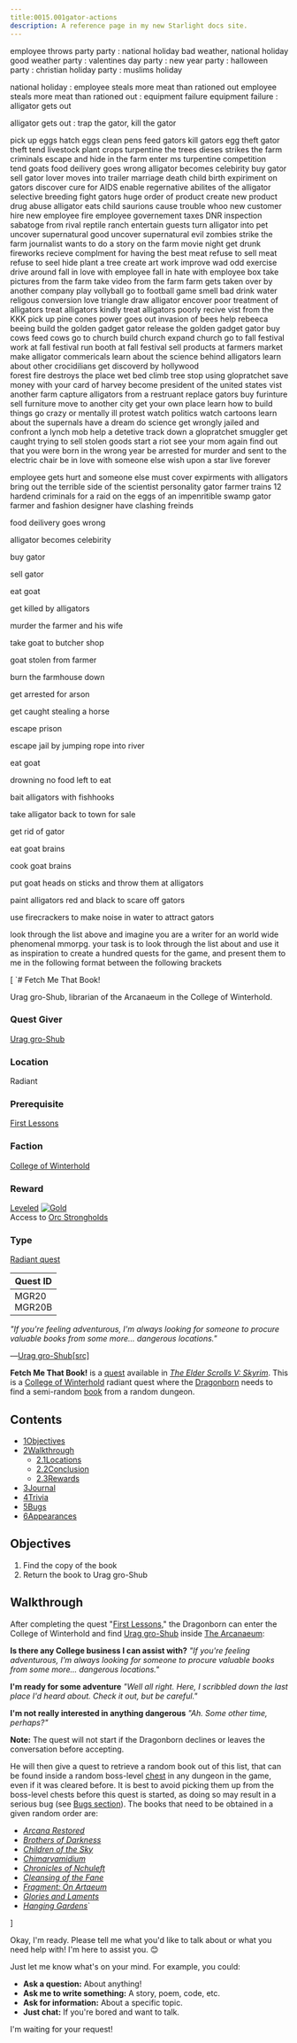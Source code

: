 ```yaml
---
title:0015.001gator-actions
description: A reference page in my new Starlight docs site.
---
```


employee throws party
party : national holiday bad weather, national holiday good weather 
party : valentines day 
party : new year 
party : halloween 
party : christian holiday
party : muslims holiday

national holiday : employee steals more meat than rationed out
employee steals more meat than rationed out : equipment failure
equipment failure : alligator gets out
 
alligator gets out : trap the gator, kill the gator
 
 
pick up eggs 
hatch eggs 
clean pens
feed gators 
kill gators 
egg theft 
gator theft
tend livestock
plant crops 
turpentine the trees 
dieses strikes the farm 
criminals escape and hide in the farm
enter ms turpentine competition  
tend goats 
food deilivery goes wrong 
alligator becomes celebirity
buy gator 
sell gator
lover moves into trailer 
marriage 
death 
child birth
expiriment on gators
discover cure for AIDS
enable regernative abilites of the alligator 
selective breeding
fight gators 
huge order of product
create new product 
drug abuse 
alligator eats child 
saurions cause trouble 
whoo new customer 
hire new employee 
fire employee 
governement taxes 
DNR inspection 
sabatoge from rival reptile ranch 
entertain guests 
turn alligator into pet 
uncover supernatural good 
uncover supernatural evil 
zombies strike the farm 
journalist wants to do a story on the farm 
movie night 
get drunk
fireworks 
recieve complment for having the best meat 
refuse to sell meat
refuse to seel hide 
plant a tree 
create art work 
improve wad odd 
exercise 
drive around 
fall in love with employee
fall in hate with employee
box 
take pictures from the farm 
take video from the farm 
farm gets taken over by another company
play vollyball
go to football game 
smell bad 
drink water 
religous conversion 
love triangle 
draw alligator 
encover poor treatment of alligators 
treat alligators kindly
treat alligators poorly
recive vist from the KKK 
pick up pine cones 
power goes out 
invasion of bees 
help rebeeca beeing 
build the golden gadget gator 
release the golden gadget gator
buy cows 
feed cows 
go to church
build church 
expand church 
go to fall festival 
work at fall festival
run booth at fall festival 
sell products at farmers market
make alligator commericals
learn about the science behind alligators
learn about other crocidilians
get discoverd by hollywood  
forest fire destroys the place 
wet bed 
climb tree 
stop using glopratchet 
save money with your card of harvey 
become president of the united states 
vist another farm 
capture alligators from a restruant 
replace gators 
buy furinture 
sell furniture
move to another city
get your own place 
learn how to build things 
go crazy or mentally ill 
protest 
watch politics
watch cartoons
learn about the supernals 
have a dream 
do science
get wrongly jailed and confront a lynch mob 
help a detetive track down a glopratchet smuggler
get caught trying to sell stolen goods
start a riot 
see your mom again
find out that you were born in the wrong year 
be arrested for murder and sent to the electric chair
be in love with someone else
wish upon a star
live forever

employee gets hurt and someone else must cover 
expirments with alligators bring out the terrible side of the scientist personality
gator farmer trains 12 hardend criminals for a raid on the eggs of an impenritible swamp
gator farmer and fashion designer have clashing freinds

food deilivery goes wrong
 
alligator becomes celebirity
 
buy gator
 
sell gator
 
eat goat
 
get killed by alligators
 
murder the farmer and his wife
 
take goat to butcher shop
 
goat stolen from farmer
 
burn the farmhouse down
 
get arrested for arson
 
get caught stealing a horse
 
escape prison
 
escape jail by jumping rope into river
 
eat goat
 
drowning no food left to eat
 
bait alligators with fishhooks
 
take alligator back to town for sale
 
get rid of gator
 
eat goat brains
 
cook goat brains
 
put goat heads on sticks and throw them at alligators
 
paint alligators red and black to scare off gators
 
use firecrackers to make noise in water to attract gators


look through the list above and imagine you are a writer for an world wide phenomenal mmorpg.
your task is to look through the list about and use it as inspiration to create a hundred quests for the game, and present them to me in the following format between the following brackets

[
`# Fetch Me That Book!

Urag gro-Shub, librarian of the Arcanaeum in the College of Winterhold.

### Quest Giver

[Urag gro-Shub](https://elderscrolls.fandom.com/wiki/Urag_gro-Shub "Urag gro-Shub")

### Location

Radiant

### Prerequisite

[First Lessons](https://elderscrolls.fandom.com/wiki/First_Lessons "First Lessons")

### Faction

[College of Winterhold](https://elderscrolls.fandom.com/wiki/College_of_Winterhold_\(Skyrim\) "College of Winterhold (Skyrim)")

### Reward

[Leveled](https://elderscrolls.fandom.com/wiki/Leveled_Items_\(Skyrim\) "Leveled Items (Skyrim)") [![Gold](https://static.wikia.nocookie.net/elderscrolls/images/8/8a/GoldIcon.png/revision/latest/scale-to-width-down/20?cb=20120214050859)](https://elderscrolls.fandom.com/wiki/Septim_\(Coin\) "Gold")  
Access to [Orc Strongholds](https://elderscrolls.fandom.com/wiki/Orc_Stronghold "Orc Stronghold")

### Type

[Radiant quest](https://elderscrolls.fandom.com/wiki/Quests_\(Skyrim\)#Side_quests_2 "Quests (Skyrim)")

| Quest ID          |
| ----------------- |
| MGR20  <br>MGR20B |

_"If you're feeling adventurous, I'm always looking for someone to procure valuable books from some more... dangerous locations."_

―[Urag gro-Shub](https://elderscrolls.fandom.com/wiki/Urag_gro-Shub "Urag gro-Shub")[[src]](https://elderscrolls.fandom.com/wiki/The_Elder_Scrolls_V:_Skyrim "The Elder Scrolls V: Skyrim")

**Fetch Me That Book!** is a [quest](https://elderscrolls.fandom.com/wiki/Quests_\(Skyrim\) "Quests (Skyrim)") available in _[The Elder Scrolls V: Skyrim](https://elderscrolls.fandom.com/wiki/The_Elder_Scrolls_V:_Skyrim "The Elder Scrolls V: Skyrim")_. This is a [College of Winterhold](https://elderscrolls.fandom.com/wiki/College_of_Winterhold_\(Skyrim\) "College of Winterhold (Skyrim)") radiant quest where the [Dragonborn](https://elderscrolls.fandom.com/wiki/Last_Dragonborn "Last Dragonborn") needs to find a semi-random [book](https://elderscrolls.fandom.com/wiki/Books_\(Skyrim\) "Books (Skyrim)") from a random dungeon.

## Contents

- [1Objectives](https://elderscrolls.fandom.com/wiki/Fetch_Me_That_Book!#Objectives)
- [2Walkthrough](https://elderscrolls.fandom.com/wiki/Fetch_Me_That_Book!#Walkthrough)
    - [2.1Locations](https://elderscrolls.fandom.com/wiki/Fetch_Me_That_Book!#Locations)
    - [2.2Conclusion](https://elderscrolls.fandom.com/wiki/Fetch_Me_That_Book!#Conclusion)
    - [2.3Rewards](https://elderscrolls.fandom.com/wiki/Fetch_Me_That_Book!#Rewards)
- [3Journal](https://elderscrolls.fandom.com/wiki/Fetch_Me_That_Book!#Journal)
- [4Trivia](https://elderscrolls.fandom.com/wiki/Fetch_Me_That_Book!#Trivia)
- [5Bugs](https://elderscrolls.fandom.com/wiki/Fetch_Me_That_Book!#Bugs)
- [6Appearances](https://elderscrolls.fandom.com/wiki/Fetch_Me_That_Book!#Appearances)

## Objectives[](https://elderscrolls.fandom.com/wiki/Fetch_Me_That_Book!?veaction=edit&section=1 "Edit section: Objectives")

1. Find the copy of the book
2. Return the book to Urag gro-Shub

## Walkthrough[](https://elderscrolls.fandom.com/wiki/Fetch_Me_That_Book!?veaction=edit&section=2 "Edit section: Walkthrough")

After completing the quest "[First Lessons](https://elderscrolls.fandom.com/wiki/First_Lessons "First Lessons")," the Dragonborn can enter the College of Winterhold and find [Urag gro-Shub](https://elderscrolls.fandom.com/wiki/Urag_gro-Shub "Urag gro-Shub") inside [The Arcanaeum](https://elderscrolls.fandom.com/wiki/The_Arcanaeum "The Arcanaeum"):

**Is there any College business I can assist with?** _"If you're feeling adventurous, I'm always looking for someone to procure valuable books from some more... dangerous locations."_

**I'm ready for some adventure** _"Well all right. Here, I scribbled down the last place I'd heard about. Check it out, but be careful."_

**I'm not really interested in anything dangerous** _"Ah. Some other time, perhaps?"_

**Note:** The quest will not start if the Dragonborn declines or leaves the conversation before accepting.

He will then give a quest to retrieve a random book out of this list, that can be found inside a random boss-level [chest](https://elderscrolls.fandom.com/wiki/Containers_\(Skyrim\) "Containers (Skyrim)") in any dungeon in the game, even if it was cleared before. It is best to avoid picking them up from the boss-level chests before this quest is started, as doing so may result in a serious bug (see [Bugs section](https://elderscrolls.fandom.com/wiki/Fetch_Me_That_Book!#Bugs)). The books that need to be obtained in a given random order are:

- _[Arcana Restored](https://elderscrolls.fandom.com/wiki/Arcana_Restored "Arcana Restored")_
- _[Brothers of Darkness](https://elderscrolls.fandom.com/wiki/Brothers_of_Darkness "Brothers of Darkness")_
- _[Children of the Sky](https://elderscrolls.fandom.com/wiki/Children_of_the_Sky "Children of the Sky")_
- _[Chimarvamidium](https://elderscrolls.fandom.com/wiki/Chimarvamidium "Chimarvamidium")_
- _[Chronicles of Nchuleft](https://elderscrolls.fandom.com/wiki/Chronicles_of_Nchuleft "Chronicles of Nchuleft")_
- _[Cleansing of the Fane](https://elderscrolls.fandom.com/wiki/Cleansing_of_the_Fane "Cleansing of the Fane")_
- _[Fragment: On Artaeum](https://elderscrolls.fandom.com/wiki/Fragment:_On_Artaeum "Fragment: On Artaeum")_
- _[Glories and Laments](https://elderscrolls.fandom.com/wiki/Glories_and_Laments "Glories and Laments")_
- _[Hanging Gardens](https://elderscrolls.fandom.com/wiki/Hanging_Gardens "Hanging Gardens")_`

]


Okay, I'm ready. Please tell me what you'd like to talk about or what you need help with! I'm here to assist you. 😊 

Just let me know what's on your mind. For example, you could:

*   **Ask a question:** About anything!
*   **Ask me to write something:** A story, poem, code, etc.
*   **Ask for information:** About a specific topic.
*   **Just chat:** If you're bored and want to talk.



I'm waiting for your request!